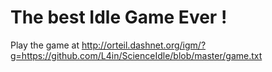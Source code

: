 # The best Idle Game Ever !

Play the game at http://orteil.dashnet.org/igm/?g=https://github.com/L4in/ScienceIdle/blob/master/game.txt